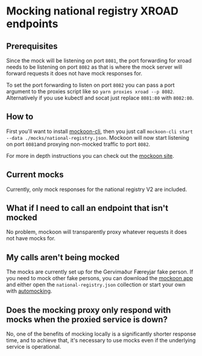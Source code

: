 # Mocking national registry XROAD endpoints

## Prerequisites

Since the mock will be listening on port `8081`, the port forwarding for xroad needs to be listening on port `8082` as that is where the mock server will forward requests it does not have mock responses for.

To set the port forwarding to listen on port `8082` you can pass a port argument to the proxies script like so `yarn proxies xroad --p 8082`. Alternatively if you use kubectl and socat just replace `8081:80` with `8082:80`.

## How to

First you'll want to install [mockoon-cli](https://github.com/mockoon/mockoon/tree/main/packages/cli#installation), then you just call `mockoon-cli start --data ./mocks/national-registry.json`. Mockoon will now start listening on port `8081`and proxying non-mocked traffic to port `8082`.

For more in depth instructions you can check out the [mockoon site](https://mockoon.com/cli/).

## Current mocks

Currently, only mock responses for the national registry V2 are included.

## What if I need to call an endpoint that isn't mocked

No problem, mockoon will transparently proxy whatever requests it does not have mocks for.

## My calls aren't being mocked

The mocks are currently set up for the Gervimaður Færeyjar fake person. If you need to mock other fake persons, you can download the [mockoon app](https://mockoon.com/download/) and either open the `national-registry.json` collection or start your own with [automocking](https://mockoon.com/docs/latest/logging-and-recording/auto-mocking-and-recording/).

## Does the mocking proxy only respond with mocks when the proxied service is down?

No, one of the benefits of mocking locally is a significantly shorter response time, and to achieve that, it's necessary to use mocks even if the underlying service is operational.
